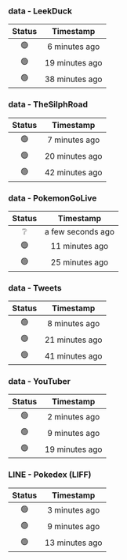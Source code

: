 ### data - LeekDuck
| Status | Timestamp |
|:------:|:---------:|
| 🟢 | 6 minutes ago |
| 🟢 | 19 minutes ago |
| 🟢 | 38 minutes ago |

### data - TheSilphRoad
| Status | Timestamp |
|:------:|:---------:|
| 🟢 | 7 minutes ago |
| 🟢 | 20 minutes ago |
| 🟢 | 42 minutes ago |

### data - PokemonGoLive
| Status | Timestamp |
|:------:|:---------:|
| ❔ | a few seconds ago |
| 🟢 | 11 minutes ago |
| 🟢 | 25 minutes ago |

### data - Tweets
| Status | Timestamp |
|:------:|:---------:|
| 🟢 | 8 minutes ago |
| 🟢 | 21 minutes ago |
| 🟢 | 41 minutes ago |

### data - YouTuber
| Status | Timestamp |
|:------:|:---------:|
| 🟢 | 2 minutes ago |
| 🟢 | 9 minutes ago |
| 🟢 | 19 minutes ago |

### LINE - Pokedex (LIFF)
| Status | Timestamp |
|:------:|:---------:|
| 🟢 | 3 minutes ago |
| 🟢 | 9 minutes ago |
| 🟢 | 13 minutes ago |

